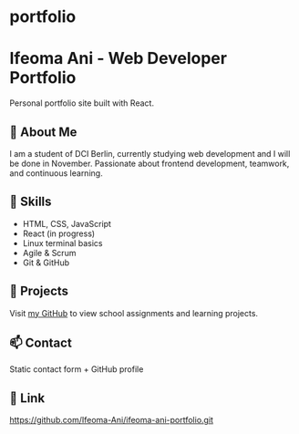 # portfolio
# Ifeoma Ani - Web Developer Portfolio

Personal portfolio site built with React.

## 💼 About Me

I am a student of DCI Berlin, currently studying web development and I will be done in November. Passionate about frontend development, teamwork, and continuous learning.

## 🔧 Skills

- HTML, CSS, JavaScript
- React (in progress)
- Linux terminal basics
- Agile & Scrum
- Git & GitHub

## 🔗 Projects

Visit [my GitHub](https://github.com/Ifeoma-Ani) to view school assignments and learning projects.

## 📫 Contact

Static contact form + GitHub profile

## 🚀 Link


https://github.com/Ifeoma-Ani/ifeoma-ani-portfolio.git
